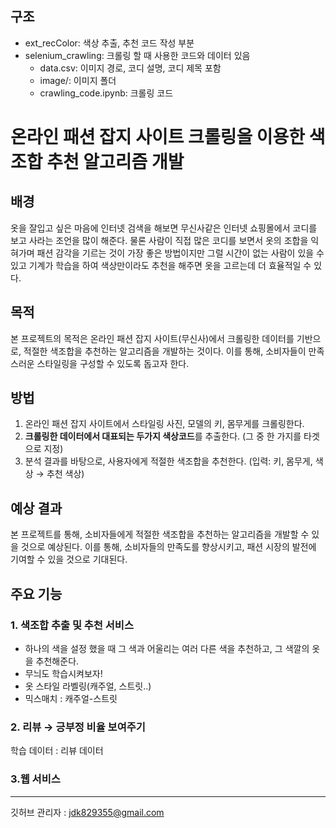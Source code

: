 ## 구조
- ext_recColor: 색상 추출, 추천 코드 작성 부분
- selenium_crawling: 크롤링 할 때 사용한 코드와 데이터 있음
    - data.csv: 이미지 경로, 코디 설명, 코디 제목 포함
    - image/: 이미지 폴더
    - crawling_code.ipynb: 크롤링 코드
    
# 온라인 패션 잡지 사이트 크롤링을 이용한 색조합 추천 알고리즘 개발

## 배경

옷을 잘입고 싶은 마음에 인터넷 검색을 해보면 무신사같은 인터넷 쇼핑몰에서 코디를 보고 사라는 조언을 많이 해준다. 물론 사람이 직접 많은 코디를 보면서 옷의 조합을 익혀가며 패션 감각을 기르는 것이 가장 좋은 방법이지만 그럴 시간이 없는 사람이 있을 수 있고 기계가 학습을 하여 색상만이라도 추천을 해주면 옷을 고르는데 더 효율적일 수 있다. 

## 목적

본 프로젝트의 목적은 온라인 패션 잡지 사이트(무신사)에서 크롤링한 데이터를 기반으로, 적절한 색조합을 추천하는 알고리즘을 개발하는 것이다. 이를 통해, 소비자들이 만족스러운 스타일링을 구성할 수 있도록 돕고자 한다.

## 방법

1. 온라인 패션 잡지 사이트에서 스타일링 사진, 모델의 키, 몸무게를 크롤링한다. 
2. **크롤링한 데이터에서 대표되는 두가지 색상코드**를 추출한다. (그 중 한 가지를 타겟으로 지정)  
3. 분석 결과를 바탕으로, 사용자에게 적절한 색조합을 추천한다. (입력: 키, 몸무게, 색상 → 추천 색상)

## 예상 결과

본 프로젝트를 통해, 소비자들에게 적절한 색조합을 추천하는 알고리즘을 개발할 수 있을 것으로 예상된다. 이를 통해, 소비자들의 만족도를 향상시키고, 패션 시장의 발전에 기여할 수 있을 것으로 기대된다.

## 주요 기능

### 1. 색조합 추출 및 추천 서비스



- 하나의 색을 설정 했을 때 그 색과 어울리는 여러 다른 색을 추천하고, 그 색깔의 옷을 추천해준다.
- 무늬도 학습시켜보자!
- 옷 스타일 라벨링(캐주얼, 스트릿..)
- 믹스매치 : 캐주얼-스트릿

### 2. 리뷰 → 긍부정 비율 보여주기



학습 데이터 : 리뷰 데이터 

### 3.웹 서비스



---

깃허브 관리자 : jdk829355@gmail.com
